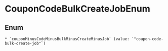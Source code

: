 
# CouponCodeBulkCreateJobEnum

## Enum


    * `couponMinusCodeMinusBulkMinusCreateMinusJob` (value: `"coupon-code-bulk-create-job"`)



